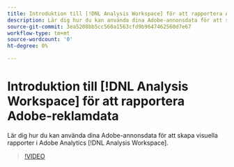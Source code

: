 ```yaml
---
title: Introduktion till [!DNL Analysis Workspace] för att rapportera Adobe-reklamdata
description: Lär dig hur du kan använda dina Adobe-annonsdata för att skapa visuella rapporter i Adobe Analytics [!DNL Analysis Workspace].
source-git-commit: 3ea5208bb5cc560a1563cfd9b9647462560d7e67
workflow-type: tm+mt
source-wordcount: '0'
ht-degree: 0%

---
```


# Introduktion till [!DNL Analysis Workspace] för att rapportera Adobe-reklamdata

Lär dig hur du kan använda dina Adobe-annonsdata för att skapa visuella rapporter i Adobe Analytics [!DNL Analysis Workspace].

>[!VIDEO](https://video.tv.adobe.com/v/33492)
